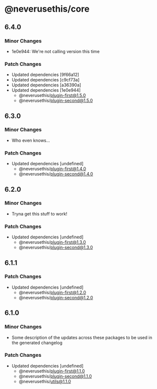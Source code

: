# @neverusethis/core

## 6.4.0

### Minor Changes

- 1e0e944: We're not calling version this time

### Patch Changes

- Updated dependencies [9f66a12]
- Updated dependencies [c9cf73a]
- Updated dependencies [a36390a]
- Updated dependencies [1e0e944]
  - @neverusethis/plugin-first@1.5.0
  - @neverusethis/plugin-second@1.5.0

## 6.3.0

### Minor Changes

- Who even knows...

### Patch Changes

- Updated dependencies [undefined]
  - @neverusethis/plugin-first@1.4.0
  - @neverusethis/plugin-second@1.4.0

## 6.2.0

### Minor Changes

- Tryna get this stuff to work!

### Patch Changes

- Updated dependencies [undefined]
  - @neverusethis/plugin-first@1.3.0
  - @neverusethis/plugin-second@1.3.0

## 6.1.1

### Patch Changes

- Updated dependencies [undefined]
  - @neverusethis/plugin-first@1.2.0
  - @neverusethis/plugin-second@1.2.0

## 6.1.0

### Minor Changes

- Some description of the updates across these packages to be used in the generated changelog

### Patch Changes

- Updated dependencies [undefined]
  - @neverusethis/plugin-first@1.1.0
  - @neverusethis/plugin-second@1.1.0
  - @neverusethis/utils@1.1.0
